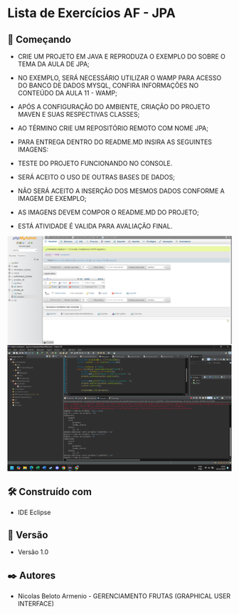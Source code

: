 # Lista de Exercícios AF - JPA


## 🚀 Começando

* CRIE UM PROJETO EM JAVA E REPRODUZA O EXEMPLO DO SOBRE O TEMA DA AULA DE JPA;
* NO EXEMPLO, SERÁ NECESSÁRIO UTILIZAR O WAMP PARA ACESSO DO BANCO DE DADOS MYSQL, CONFIRA INFORMAÇÕES NO CONTEÚDO DA AULA 11 - WAMP;
* APÓS A CONFIGURAÇÃO DO AMBIENTE, CRIAÇÃO DO PROJETO MAVEN E SUAS RESPECTIVAS CLASSES;
* AO TÉRMINO CRIE UM REPOSITÓRIO REMOTO COM NOME JPA;
* PARA ENTREGA DENTRO DO README.MD INSIRA AS SEGUINTES IMAGENS:
* TESTE DO PROJETO FUNCIONANDO NO CONSOLE.

* SERÁ ACEITO O USO DE OUTRAS BASES DE DADOS;
* NÃO SERÁ ACEITO A INSERÇÃO DOS MESMOS DADOS CONFORME A IMAGEM DE EXEMPLO;
* AS IMAGENS DEVEM COMPOR O README.MD DO PROJETO;
* ESTÁ ATIVIDADE É VALIDA PARA AVALIAÇÃO FINAL.


![Print](assets/Banco.png)
![Print](assets/Console.png)


## 🛠️ Construído com

* IDE Eclipse

## 📌 Versão

* Versão 1.0

## ✒️ Autores

* Nicolas Beloto Armenio - GERENCIAMENTO FRUTAS (GRAPHICAL USER INTERFACE)
